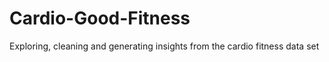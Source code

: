 # Cardio-Good-Fitness
Exploring, cleaning and generating insights from the cardio fitness data set  
